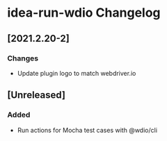 <!-- Keep a Changelog guide -> https://keepachangelog.com -->

# idea-run-wdio Changelog


## [2021.2.20-2]

### Changes
- Update plugin logo to match webdriver.io


## [Unreleased]

### Added
- Run actions for Mocha test cases with @wdio/cli
